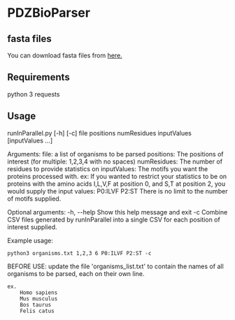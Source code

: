 # PDZBioParser

## fasta files
You can download fasta files from [here.](http://www.uniprot.org/proteomes)

## Requirements
python 3
requests

## Usage
runInParallel.py [-h] [-c] 
                 file positions numResidues inputValues
                 [inputValues ...]

Arguments:
    file: a list of organisms to be parsed
    positions: The positions of interest (for multiple: 1,2,3,4 with no spaces)
    numResidues: The number of residues to provide statistics on
    inputValues: The motifs you want the proteins processed with.
                    ex: If you wanted to restrict your statistics to be on
                        proteins with the amino acids I,L,V,F at position 0,
                        and S,T at position 2, you would supply the input
                        values: P0:ILVF P2:ST
                        There is no limit to the number of motifs supplied.

Optional arguments:
    -h, --help      Show this help message and exit
    -c              Combine CSV files generated by runInParallel into a single
                    CSV for each position of interest supplied.

Example usage:
```
python3 organisms.txt 1,2,3 6 P0:ILVF P2:ST -c
```

BEFORE USE: update the file 'organisms_list.txt' to contain the names of all 
organisms to be parsed, each on their own line.

    ex.
        Homo sapiens
        Mus musculus
        Bos taurus
        Felis catus